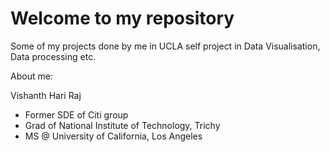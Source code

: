  
# Welcome to my repository


Some of my projects done by me in UCLA self project in Data Visualisation, Data processing etc.

About me:

Vishanth Hari Raj
- Former SDE of Citi group
- Grad of National Institute of Technology, Trichy
- MS @ University of California, Los Angeles
